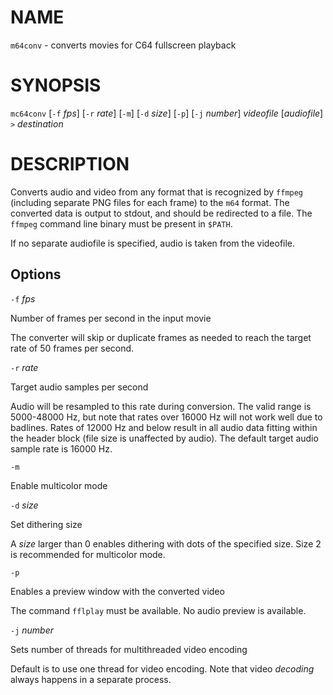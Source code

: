 NAME
====

`m64conv` - converts movies for C64 fullscreen playback


SYNOPSIS
========

`mc64conv` [`-f` _fps_] [`-r` _rate_] [`-m`] [`-d` _size_] [`-p`] [`-j` _number_] _videofile_ [_audiofile_] `>` _destination_


DESCRIPTION
===========

Converts audio and video from any format that is recognized by `ffmpeg`
(including separate PNG files for each frame) to the `m64` format.
The converted data is output to stdout, and should be redirected to a file.
The `ffmpeg` command line binary must be present in `$PATH`.

If no separate audiofile is specified, audio is taken from the videofile.


Options
-------

`-f` _fps_

   Number of frames per second in the input movie

   The converter will skip or duplicate frames as needed to reach the
   target rate of 50 frames per second.

`-r` _rate_

   Target audio samples per second

   Audio will be resampled to this rate during conversion.  The valid
   range is 5000-48000 Hz, but note that rates over 16000 Hz will not
   work well due to badlines.  Rates of 12000 Hz and below result in
   all audio data fitting within the header block (file size is unaffected
   by audio).  The default target audio sample rate is 16000 Hz.

`-m`

   Enable multicolor mode

`-d` _size_

   Set dithering size

   A _size_ larger than 0 enables dithering with dots of the specified
   size.  Size 2 is recommended for multicolor mode.

`-p`

   Enables a preview window with the converted video

   The command `fflplay` must be available.  No audio preview is available.

`-j` _number_

   Sets number of threads for multithreaded video encoding

   Default is to use one thread for video encoding.  Note that video
   _decoding_ always happens in a separate process.

